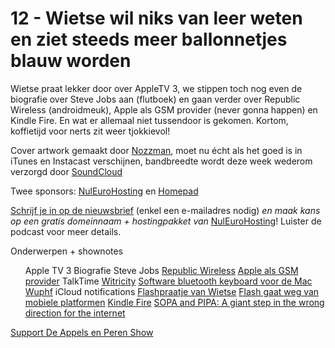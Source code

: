 # 12 - Wietse wil niks van leer weten en ziet steeds meer ballonnetjes blauw worden

<p>Wietse praat lekker door over AppleTV 3, we stippen toch nog even de biografie over Steve Jobs aan (flutboek) en gaan verder over Republic Wireless (androidmeuk), Apple als GSM provider (never gonna happen) en Kindle Fire. En wat er allemaal niet tussendoor is gekomen. Kortom, koffietijd voor nerts zit weer tjokkievol!</p>

<p>Cover artwork gemaakt door <a href="http://nozzman.nl/">Nozzman</a>, moet nu écht als het goed is in iTunes en Instacast verschijnen, bandbreedte wordt deze week wederom verzorgd door <a href="http://soundcloud.com/">SoundCloud</a></p>

<p>Twee sponsors: <a href="http://nuleurohosting.nl/">NulEuroHosting</a> en <a href="http://homepad.nl/">Homepad</a></p>

<p><a href="http://aepp.nl/nieuwsbrief">Schrijf je in op de nieuwsbrief</a> (enkel een e-mailadres nodig) <em>en maak kans op een gratis domeinnaam + hostingpakket van</em> <a href="http://nuleurohosting.nl/">NulEuroHosting</a>! Luister de podcast voor meer details.</p>

<p>Onderwerpen + shownotes</p>

<ul>Apple TV 3
Biografie Steve Jobs
<a href="http://republicwireless.com/">Republic Wireless</a>
<a href="http://www.macrumors.com/2011/11/15/steve-jobs-envisioned-using-unlicensed-wi-fi-spectrum-for-apple-mobile-phone-network/">Apple als GSM provider</a>
TalkTime
<a href="http://www.witricity.com/">Witricity</a>
<a href="http://itunes.apple.com/nl/app/type2phone/id472717129?mt=12">Software bluetooth keyboard voor de Mac</a>
<a href="http://www.youtube.com/watch?v=ytc9-wGCHW0">Wuphf</a>
iCloud notifications
<a href="http://blog.mangrove.nl/?pageID=3&amp;messageID=32536">Flashpraatje van Wietse</a>
<a href="http://mashable.com/2011/11/09/its-official-flash-mobile-player-is-dead/">Flash gaat weg van mobiele platformen</a>
<a href="http://www.theverge.com/2011/11/14/2560084/kindle-fire-review">Kindle Fire</a>
<a href="http://blog.foursquare.com/2011/11/16/censorship/">SOPA and PIPA: A giant step in the wrong direction for the internet</a>
</ul><p><a href="https://www.patreon.com/appelsenperenshow" rel="payment">Support De Appels en Peren Show</a></p>
